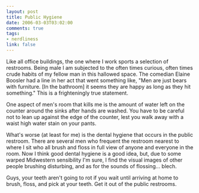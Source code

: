 ```yaml
--- 
layout: post
title: Public Hygiene
date: 2006-03-03T03:02:00
comments: true
tags:
- nerdliness
link: false
---
```

Like all office buildings, the one where I work sports a selection of restrooms. Being male I am subjected to the often times curious, often times crude habits of my fellow man in this hallowed space. The comedian Elaine Boosler had a line in her act that went something like, "Men are just bears with furniture. [In the bathroom] it seems they are happy as long as they hit something." This is a frighteningly true statement.

One aspect of men's room that kills me is the amount of water left on the counter around the sinks after hands are washed. You have to be careful not to lean up against the edge of the counter, lest you walk away with a waist high water stain on your pants.

What's worse (at least for me) is the dental hygiene that occurs in the public restroom. There are several men who frequent the restroom nearest to where I sit who all brush and floss in full view of anyone and everyone in the room. Now I think good dental hygiene is a good idea, but, due to some warped Midwestern sensibility I'm sure, I find the visual images of other people brushing disturbing, and as for the sounds of flossing... blech.

Guys, your teeth aren't going to rot if you wait until arriving at home to brush, floss, and pick at your teeth. Get it out of the public restrooms.
